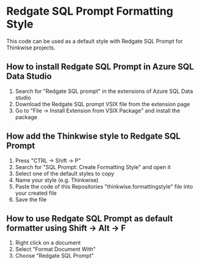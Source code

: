 # Redgate SQL Prompt Formatting Style
This code can be used as a default style with Redgate SQL Prompt for Thinkwise projects.

## How to install Redgate SQL Prompt in Azure SQL Data Studio
1. Search for "Redgate SQL prompt" in the extensions of Azure SQL Data studio
2. Download the Redgate SQL prompt VSIX file from the extension page
3. Go to "File → Install Extension from VSIX Package" and install the package

## How add the Thinkwise style to Redgate SQL Prompt
1. Press "CTRL → Shift → P" 
2. Search for "SQL Prompt: Create Formatting Style" and open it
3. Select one of the default styles to copy
4. Name your style (e.g. Thinkwise)
5. Paste the code of this Repositories "thinkwise.formattingstyle" file into your created file
6. Save the file

## How to use Redgate SQL Prompt as default formatter using Shift → Alt → F
1. Right click on a document
2. Select "Format Document With"
3. Choose "Redgate SQL Prompt"
